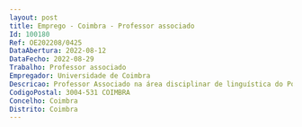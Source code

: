```yaml
--- 
layout: post
title: Emprego - Coimbra - Professor associado
Id: 100180
Ref: OE202208/0425
DataAbertura: 2022-08-12
DataFecho: 2022-08-29
Trabalho: Professor associado
Empregador: Universidade de Coimbra
Descricao: Professor Associado na área disciplinar de linguística do Português
CodigoPostal: 3004-531 COIMBRA
Concelho: Coimbra
Distrito: Coimbra
--- 
```

